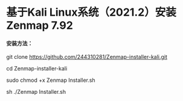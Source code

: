 # 基于Kali Linux系统（2021.2）安装Zenmap 7.92

#### 安装方法：

git clone https://github.com/244310281/Zenmap-installer-kali.git

cd Zenmap-installer-kali

sudo chmod +x Zenmap Installer.sh

sh ./Zenmap Installer.sh
